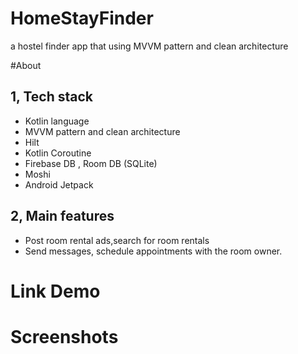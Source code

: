 # HomeStayFinder
a hostel finder app that using MVVM pattern and clean architecture

#About

## 1, Tech stack
- Kotlin language
- MVVM pattern and clean architecture
- Hilt
- Kotlin Coroutine 
- Firebase DB , Room DB (SQLite)
- Moshi
- Android Jetpack

## 2, Main features
- Post room rental ads,search for room rentals
- Send messages, schedule appointments with the room owner.

# Link Demo

# Screenshots
